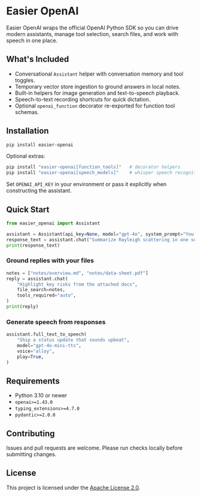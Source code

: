 # Easier OpenAI

Easier OpenAI wraps the official OpenAI Python SDK so you can drive modern assistants, manage tool selection, search files, and work with speech in one place.

## What's Included
- Conversational `Assistant` helper with conversation memory and tool toggles.
- Temporary vector store ingestion to ground answers in local notes.
- Built-in helpers for image generation and text-to-speech playback.
- Speech-to-text recording shortcuts for quick dictation.
- Optional `openai_function` decorator re-exported for function tool schemas.

## Installation
```bash
pip install easier-openai
```

Optional extras:
```bash
pip install "easier-openai[function_tools]"   # decorator helpers
pip install "easier-openai[speech_models]"    # whisper speech recognition models
```

Set `OPENAI_API_KEY` in your environment or pass it explicitly when constructing the assistant.

## Quick Start
```python
from easier_openai import Assistant

assistant = Assistant(api_key=None, model="gpt-4o", system_prompt="You are concise.")
response_text = assistant.chat("Summarize Rayleigh scattering in one sentence.")
print(response_text)
```

### Ground replies with your files
```python
notes = ["notes/overview.md", "notes/data-sheet.pdf"]
reply = assistant.chat(
    "Highlight key risks from the attached docs",
    file_search=notes,
    tools_required="auto",
)
print(reply)
```

### Generate speech from responses
```python
assistant.full_text_to_speech(
    "Ship a status update that sounds upbeat",
    model="gpt-4o-mini-tts",
    voice="alloy",
    play=True,
)
```

## Requirements
- Python 3.10 or newer
- `openai>=1.43.0`
- `typing_extensions>=4.7.0`
- `pydantic>=2.0.0`

## Contributing
Issues and pull requests are welcome. Please run checks locally before submitting changes.

## License
This project is licensed under the [Apache License 2.0](LICENSE).
